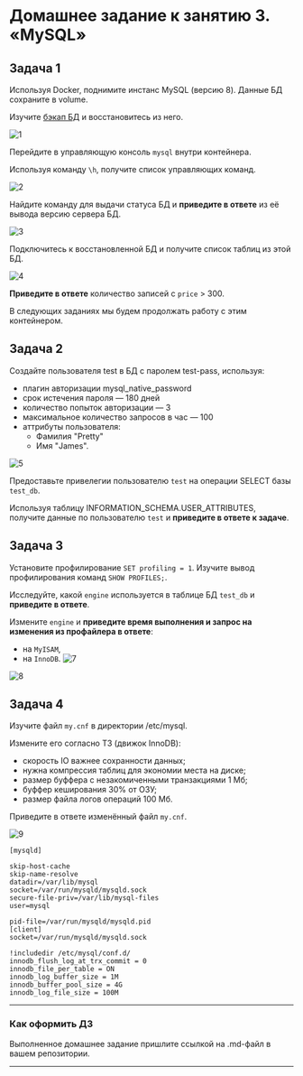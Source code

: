 # Домашнее задание к занятию 3. «MySQL»



## Задача 1

Используя Docker, поднимите инстанс MySQL (версию 8). Данные БД сохраните в volume.

Изучите [бэкап БД](https://github.com/netology-code/virt-homeworks/tree/virt-11/06-db-03-mysql/test_data) и 
восстановитесь из него.

![1](https://github.com/AlexanderM33/bd-dev-homeworks/assets/122460278/ea561b79-5143-41cd-883a-cb80093c2950)


Перейдите в управляющую консоль `mysql` внутри контейнера.

Используя команду `\h`, получите список управляющих команд.

![2](https://github.com/AlexanderM33/bd-dev-homeworks/assets/122460278/8b19ce28-db2a-4057-8a80-c28ba8ce5101)


Найдите команду для выдачи статуса БД и **приведите в ответе** из её вывода версию сервера БД.

![3](https://github.com/AlexanderM33/bd-dev-homeworks/assets/122460278/a50d4215-2bc9-45c2-9a5d-3292db1beff2)

Подключитесь к восстановленной БД и получите список таблиц из этой БД.

![4](https://github.com/AlexanderM33/bd-dev-homeworks/assets/122460278/7c03451b-f8b0-49e3-9234-1fa03a9076de)

**Приведите в ответе** количество записей с `price` > 300.



В следующих заданиях мы будем продолжать работу с этим контейнером.

## Задача 2

Создайте пользователя test в БД c паролем test-pass, используя:

- плагин авторизации mysql_native_password
- срок истечения пароля — 180 дней 
- количество попыток авторизации — 3 
- максимальное количество запросов в час — 100
- аттрибуты пользователя:
    - Фамилия "Pretty"
    - Имя "James".

![5](https://github.com/AlexanderM33/bd-dev-homeworks/assets/122460278/a074f241-5889-4d37-a955-809ce9bc4ac8)

Предоставьте привелегии пользователю `test` на операции SELECT базы `test_db`.
    
Используя таблицу INFORMATION_SCHEMA.USER_ATTRIBUTES, получите данные по пользователю `test` и 
**приведите в ответе к задаче**.



## Задача 3

Установите профилирование `SET profiling = 1`.
Изучите вывод профилирования команд `SHOW PROFILES;`.

Исследуйте, какой `engine` используется в таблице БД `test_db` и **приведите в ответе**.

Измените `engine` и **приведите время выполнения и запрос на изменения из профайлера в ответе**:
- на `MyISAM`,
- на `InnoDB`.
![7](https://github.com/AlexanderM33/bd-dev-homeworks/assets/122460278/7d0534c8-5090-44c6-a49a-b4ad6b10da6f)


![8](https://github.com/AlexanderM33/bd-dev-homeworks/assets/122460278/c914a370-9c9b-4101-a263-0c247cf2e71a)


## Задача 4 

Изучите файл `my.cnf` в директории /etc/mysql.

Измените его согласно ТЗ (движок InnoDB):

- скорость IO важнее сохранности данных;
- нужна компрессия таблиц для экономии места на диске;
- размер буффера с незакомиченными транзакциями 1 Мб;
- буффер кеширования 30% от ОЗУ;
- размер файла логов операций 100 Мб.

Приведите в ответе изменённый файл `my.cnf`.

![9](https://github.com/AlexanderM33/bd-dev-homeworks/assets/122460278/a370ce91-e9fa-422d-a734-648c45513348)


```
[mysqld]

skip-host-cache
skip-name-resolve
datadir=/var/lib/mysql
socket=/var/run/mysqld/mysqld.sock
secure-file-priv=/var/lib/mysql-files
user=mysql

pid-file=/var/run/mysqld/mysqld.pid
[client]
socket=/var/run/mysqld/mysqld.sock

!includedir /etc/mysql/conf.d/
innodb_flush_log_at_trx_commit = 0
innodb_file_per_table = ON
innodb_log_buffer_size = 1M
innodb_buffer_pool_size = 4G
innodb_log_file_size = 100M

```

---

### Как оформить ДЗ

Выполненное домашнее задание пришлите ссылкой на .md-файл в вашем репозитории.

---


